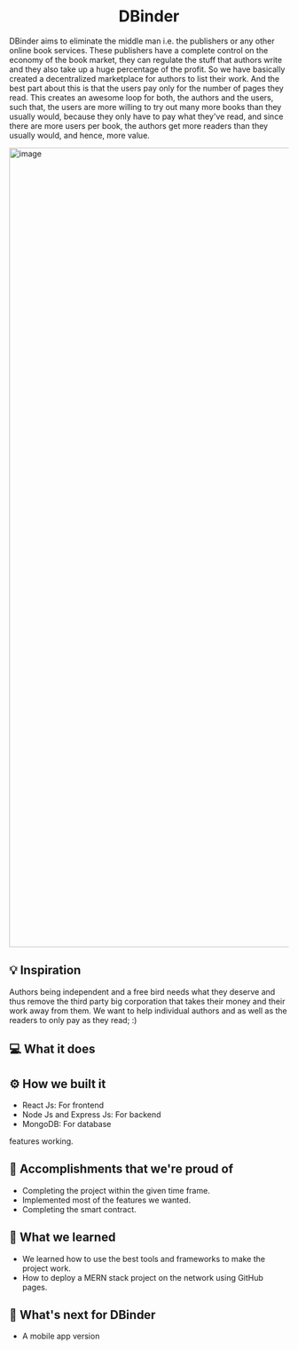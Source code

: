 <h1 align="center">DBinder</h1>

DBinder aims to eliminate the middle man i.e. the publishers or any other online book services. These publishers have a complete control on the economy of the book market, they can regulate the stuff that authors write and they also take up a huge percentage of the profit. So we have basically created a decentralized marketplace for authors to list their work. And the best part about this is that the users pay only for the number of pages they read. This creates an awesome loop for both, the authors and the users, such that, the users are more willing to try out many more books than they usually would, because they only have to pay what they've read, and since there are more users per book, the authors get more readers than they usually would, and hence, more value.

<img width="1440" alt="image" src="https://user-images.githubusercontent.com/79954118/205472716-a9f13d6d-c144-4d49-aaf3-6cf4f29ee3a4.png">


## 💡 Inspiration

Authors being independent and a free bird needs what they deserve and thus remove the third party big corporation that takes their money and their work away from them. We want to help individual authors and as well as the readers to only pay as they read; :)

## 💻 What it does



## ⚙️ How we built it

- React Js: For frontend
- Node Js and Express Js: For backend
- MongoDB: For database

features working.

## 🏅 Accomplishments that we're proud of

- Completing the project within the given time frame.
- Implemented most of the features we wanted.
- Completing the smart contract.

## 📖 What we learned

- We learned how to use the best tools and frameworks to make the project work.
- How to deploy a MERN stack project on the network using GitHub pages.

## 🚀 What's next for DBinder

- A mobile app version

